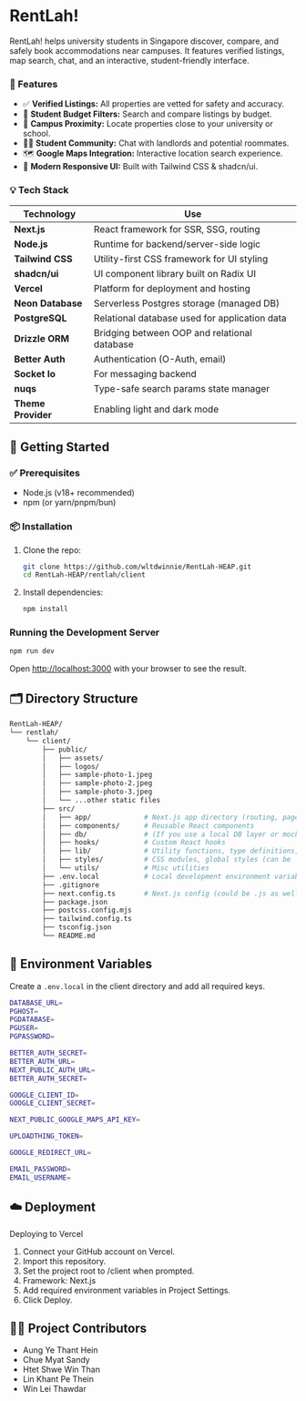 # RentLah!

RentLah! helps university students in Singapore discover, compare, and safely book accommodations near campuses. It features verified listings, map search, chat, and an interactive, student-friendly interface.

### 📌 Features

- ✅ **Verified Listings:** All properties are vetted for safety and accuracy.
- 💸 **Student Budget Filters:** Search and compare listings by budget.
- 📍 **Campus Proximity:** Locate properties close to your university or school.
- 🧑‍🎓 **Student Community:** Chat with landlords and potential roommates.
- 🗺️ **Google Maps Integration:** Interactive location search experience.
- 📱 **Modern Responsive UI:** Built with Tailwind CSS & shadcn/ui.

### 💡 Tech Stack
| Technology        | Use                                           |
|-------------------|-----------------------------------------------|
| **Next.js**       | React framework for SSR, SSG, routing         |
| **Node.js**       | Runtime for backend/server-side logic         |
| **Tailwind CSS**  | Utility-first CSS framework for UI styling    |
| **shadcn/ui**     | UI component library built on Radix UI        |
| **Vercel**        | Platform for deployment and hosting           |
| **Neon Database** | Serverless Postgres storage (managed DB)      |
| **PostgreSQL**    | Relational database used for application data |
| **Drizzle ORM**   | Bridging between OOP and relational database  |
| **Better Auth**   | Authentication (O-Auth, email)                |
| **Socket Io**     | For messaging backend                         |
| **nuqs**          | Type-safe search params state manager         |
| **Theme Provider**| Enabling light and dark mode


## 🚀 Getting Started

### ✅ Prerequisites
- Node.js (v18+ recommended)
- npm (or yarn/pnpm/bun)

### 📦 Installation
1. Clone the repo:
    ```bash
    git clone https://github.com/wltdwinnie/RentLah-HEAP.git
    cd RentLah-HEAP/rentlah/client
    ```
2. Install dependencies:
    ```bash
    npm install
    ```
### Running the Development Server
```bash
npm run dev
```
Open [http://localhost:3000](http://localhost:3000) with your browser to see the result.


## 🗂 Directory Structure
```bash
RentLah-HEAP/
└── rentlah/
    └── client/
        ├── public/
        │   ├── assets/
        │   ├── logos/
        │   ├── sample-photo-1.jpeg
        │   ├── sample-photo-2.jpeg
        │   ├── sample-photo-3.jpeg
        │   └── ...other static files
        ├── src/
        │   ├── app/             # Next.js app directory (routing, pages)
        │   ├── components/      # Reusable React components
        │   ├── db/              # (If you use a local DB layer or mocks)
        │   ├── hooks/           # Custom React hooks
        │   ├── lib/             # Utility functions, type definitions, API clients
        │   ├── styles/          # CSS modules, global styles (can be 'styles' or just CSS files)
        │   └── utils/           # Misc utilities
        ├── .env.local           # Local development environment variables
        ├── .gitignore
        ├── next.config.ts       # Next.js config (could be .js as well)
        ├── package.json
        ├── postcss.config.mjs
        ├── tailwind.config.ts
        ├── tsconfig.json
        └── README.md
```
## 🔐 Environment Variables
Create a `.env.local` in the client directory and add all required keys.
```bash
DATABASE_URL=
PGHOST=
PGDATABASE=
PGUSER=
PGPASSWORD=

BETTER_AUTH_SECRET=
BETTER_AUTH_URL=
NEXT_PUBLIC_AUTH_URL=
BETTER_AUTH_SECRET=

GOOGLE_CLIENT_ID=
GOOGLE_CLIENT_SECRET=

NEXT_PUBLIC_GOOGLE_MAPS_API_KEY=

UPLOADTHING_TOKEN=

GOOGLE_REDIRECT_URL=

EMAIL_PASSWORD=
EMAIL_USERNAME=
```


## ☁️ Deployment
Deploying to Vercel
1. Connect your GitHub account on Vercel.
2. Import this repository.
3. Set the project root to /client when prompted.
4. Framework: Next.js
5. Add required environment variables in Project Settings.
6. Click Deploy. 

## 👨‍💻 Project Contributors
- Aung Ye Thant Hein
- Chue Myat Sandy
- Htet Shwe Win Than
- Lin Khant Pe Thein
- Win Lei Thawdar